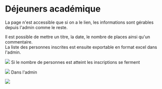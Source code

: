 Déjeuners académique
====================

La page n'est accessible que si on a le lien, les informations sont gérables depuis l'admin comme le reste.

Il est possible de mettre un titre, la date, le nombre de places ainsi qu'un commentaire.   
La liste des personnes inscrites est ensuite exportable en format excel dans l'admin.

![](https://library.test/images/zs2RgSP74XmN8k21jewr35rngj0aaNqrz8Cgq5za.png)
Si le nombre de personnes est atteint les inscriptions se ferment

![](https://library.test/images/dSc3eGDC2PWdaWE8hllMBAL5QZl9uToeycBOlk4c.png)
Dans l'admin

![](https://library.test/images/iSKQ8OofoEuzzJ2RNjFvcQM236m8ed94VES2oYCt.png)

